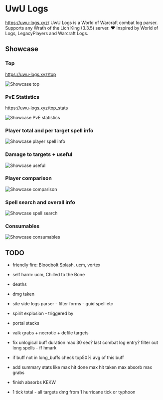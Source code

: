 # UwU Logs

<https://uwu-logs.xyz/>
UwU Logs is a World of Warcraft combat log parser.
Supports any Wrath of the Lich King (3.3.5) server.
❤️ Inspired by World of Logs, LegacyPlayers and Warcraft Logs.

## Showcase

### Top

<https://uwu-logs.xyz/top>

![Showcase top](https://raw.githubusercontent.com/Ridepad/uwu-logs/main/static/thumb.png)

### PvE Statistics

<https://uwu-logs.xyz/top_stats>

![Showcase PvE statistics](https://raw.githubusercontent.com/Ridepad/uwu-logs/main/showcase/pve_stats.png)

### Player total and per target spell info

![Showcase player spell info](https://raw.githubusercontent.com/Ridepad/uwu-logs/main/showcase/spell_info.png)

### Damage to targets + useful

![Showcase useful](https://raw.githubusercontent.com/Ridepad/uwu-logs/main/showcase/useful.png)

### Player comparison

![Showcase comparison](https://raw.githubusercontent.com/Ridepad/uwu-logs/main/showcase/compare.png)

### Spell search and overall info

![Showcase spell search](https://raw.githubusercontent.com/Ridepad/uwu-logs/main/showcase/spells.png)

### Consumables

![Showcase consumables](https://raw.githubusercontent.com/Ridepad/uwu-logs/main/showcase/consume.png)

## TODO

- friendly fire: Bloodbolt Splash, ucm, vortex
- self harm: ucm, Chilled to the Bone
- deaths
- dmg taken
- site side logs parser - filter forms - guid spell etc

- spirit explosion - triggered by
- portal stacks
- valk grabs + necrotic + defile targets

- fix unlogical buff duration max 30 sec? last combat log entry? filter out long spells - ff hmark
- if buff not in long_buffs check top50% avg of this buff

- add summary stats like max hit done max hit taken max absorb max grabs
- finish absorbs KEKW
- 1 tick total - all targets dmg from 1 hurricane tick or typhoon
